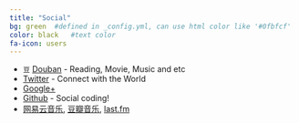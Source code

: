 ```yaml
---
title: "Social"
bg: green  #defined in _config.yml, can use html color like '#0fbfcf'
color: black   #text color
fa-icon: users
---
```


* `豆` [Douban](http://www.douban.com/people/billryan/) - Reading, Movie, Music and etc
* <i class="fa fa-twitter"></i> [Twitter](https://twitter.com/billryan_yb) - Connect with the World
* <i class="fa fa-google-plus"></i> [Google+](https://plus.google.com/+BillRyan8)
* <i class="fa fa-github-alt"></i> [Github](https://github.com/billryan) - Social coding!
* <i class="fa fa-music"></i> [网易云音乐](http://music.163.com/#/user/home?id=15853960), [豆瓣音乐](http://music.douban.com/people/billryan/), [last.fm](http://www.last.fm/user/bill_ryan)
